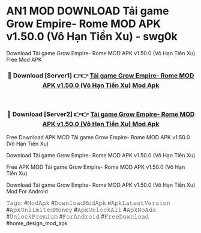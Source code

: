 # AN1 MOD DOWNLOAD Tải game Grow Empire- Rome MOD APK v1.50.0 (Vô Hạn Tiền Xu) - swg0k
Download Tải game Grow Empire- Rome MOD APK v1.50.0 (Vô Hạn Tiền Xu) Free Mod APK

<div align="center">
<h3>🔴 Download [Server1] 👉👉 <a href="https://apk-comot.site?title=Tải_game_Grow_Empire-_Rome_MOD_APK_v1.50.0_(Vô_Hạn_Tiền_Xu)">Tải game Grow Empire- Rome MOD APK v1.50.0 (Vô Hạn Tiền Xu) Mod Apk</a></h3><br>

<h3>🔴 Download [Server2] 👉👉 <a href="https://apk-comot.site?title=Tải_game_Grow_Empire-_Rome_MOD_APK_v1.50.0_(Vô_Hạn_Tiền_Xu)">Tải game Grow Empire- Rome MOD APK v1.50.0 (Vô Hạn Tiền Xu) Mod Apk</a></h3>
</div>


Free Download APK MOD Tải game Grow Empire- Rome MOD APK v1.50.0 (Vô Hạn Tiền Xu)

Download Tải game Grow Empire- Rome MOD APK v1.50.0 (Vô Hạn Tiền Xu) 

Free APK MOD Tải game Grow Empire- Rome MOD APK v1.50.0 (Vô Hạn Tiền Xu) 

Download Tải game Grow Empire- Rome MOD APK v1.50.0 (Vô Hạn Tiền Xu) Mod For Android

𝚃𝚊𝚐𝚜: #𝙼𝚘𝚍𝙰𝚙𝚔 #𝙳𝚘𝚠𝚗𝚕𝚘𝚊𝚍𝙼𝚘𝚍𝙰𝚙𝚔 #𝙰𝚙𝚔𝙻𝚊𝚝𝚎𝚜𝚝𝚅𝚎𝚛𝚜𝚒𝚘𝚗 #𝙰𝚙𝚔𝚄𝚗𝚕𝚒𝚖𝚒𝚝𝚎𝚍𝙼𝚘𝚗𝚎𝚢 #𝙰𝚙𝚔𝚄𝚗𝚕𝚘𝚌𝚔𝙰𝚕𝚕 #𝙰𝚙𝚔𝙽𝚘𝙰𝚍𝚜 #𝚄𝚗𝚕𝚘𝚌𝚔𝙿𝚛𝚎𝚖𝚒𝚞𝚖 #𝙵𝚘𝚛𝙰𝚗𝚍𝚛𝚘𝚒𝚍 #𝙵𝚛𝚎𝚎𝙳𝚘𝚠𝚗𝚕𝚘𝚊𝚍 #home_design_mod_apk